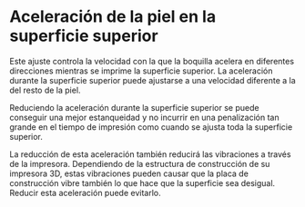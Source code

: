 Aceleración de la piel en la superficie superior
====
Este ajuste controla la velocidad con la que la boquilla acelera en diferentes direcciones mientras se imprime la superficie superior. La aceleración durante la superficie superior puede ajustarse a una velocidad diferente a la del resto de la piel.

Reduciendo la aceleración durante la superficie superior se puede conseguir una mejor estanqueidad y no incurrir en una penalización tan grande en el tiempo de impresión como cuando se ajusta toda la superficie superior.

La reducción de esta aceleración también reducirá las vibraciones a través de la impresora. Dependiendo de la estructura de construcción de su impresora 3D, estas vibraciones pueden causar que la placa de construcción vibre también lo que hace que la superficie sea desigual. Reducir esta aceleración puede evitarlo.